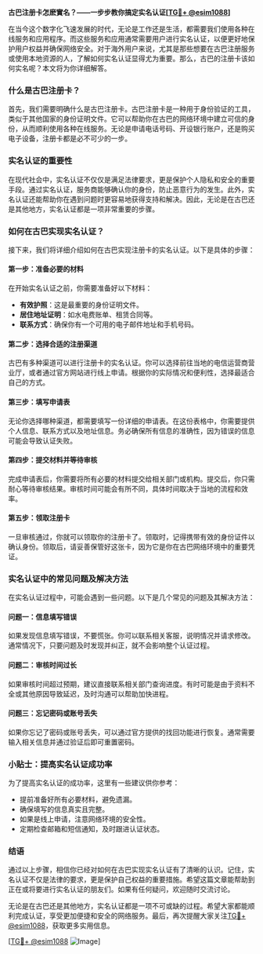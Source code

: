 **古巴注册卡怎麽實名？——一步步教你搞定实名认证[[TG💪+ @esim1088](https://t.me/s/esim1088)]**

在当今这个数字化飞速发展的时代，无论是工作还是生活，都需要我们使用各种在线服务和应用程序。而这些服务和应用通常需要用户进行实名认证，以便更好地保护用户权益并确保网络安全。对于海外用户来说，尤其是那些想要在古巴注册服务或使用本地资源的人，了解如何实名认证显得尤为重要。那么，古巴的注册卡该如何实名呢？本文将为你详细解答。

### 什么是古巴注册卡？

首先，我们需要明确什么是古巴注册卡。古巴注册卡是一种用于身份验证的工具，类似于其他国家的身份证明文件。它可以帮助你在古巴的网络环境中建立可信的身份，从而顺利使用各种在线服务。无论是申请电话号码、开设银行账户，还是购买电子设备，注册卡都是必不可少的一步。

### 实名认证的重要性

在现代社会中，实名认证不仅仅是满足法律要求，更是保护个人隐私和安全的重要手段。通过实名认证，服务商能够确认你的身份，防止恶意行为的发生。此外，实名认证还能帮助你在遇到问题时更容易地获得支持和解决。因此，无论是在古巴还是其他地方，实名认证都是一项非常重要的步骤。

### 如何在古巴实现实名认证？

接下来，我们将详细介绍如何在古巴实现注册卡的实名认证。以下是具体的步骤：

#### 第一步：准备必要的材料

在开始实名认证之前，你需要准备好以下材料：
- **有效护照**：这是最重要的身份证明文件。
- **居住地址证明**：如水电费账单、租赁合同等。
- **联系方式**：确保你有一个可用的电子邮件地址和手机号码。

#### 第二步：选择合适的注册渠道

古巴有多种渠道可以进行注册卡的实名认证。你可以选择前往当地的电信运营商营业厅，或者通过官方网站进行线上申请。根据你的实际情况和便利性，选择最适合自己的方式。

#### 第三步：填写申请表

无论你选择哪种渠道，都需要填写一份详细的申请表。在这份表格中，你需要提供个人信息、联系方式以及地址信息。务必确保所有信息的准确性，因为错误的信息可能会导致认证失败。

#### 第四步：提交材料并等待审核

完成申请表后，你需要将所有必要的材料提交给相关部门或机构。提交后，你只需耐心等待审核结果。审核时间可能会有所不同，具体时间取决于当地的流程和效率。

#### 第五步：领取注册卡

一旦审核通过，你就可以领取你的注册卡了。领取时，记得携带有效的身份证件以确认身份。领取后，请妥善保管好这张卡，因为它是你在古巴网络环境中的重要凭证。

### 实名认证中的常见问题及解决方法

在实名认证过程中，可能会遇到一些问题。以下是几个常见的问题及其解决方法：

#### 问题一：信息填写错误

如果发现信息填写错误，不要慌张。你可以联系相关客服，说明情况并请求修改。通常情况下，只要问题及时发现并纠正，就不会影响整个认证过程。

#### 问题二：审核时间过长

如果审核时间超过预期，建议直接联系相关部门查询进度。有时可能是由于资料不全或其他原因导致延迟，及时沟通可以帮助加快进程。

#### 问题三：忘记密码或账号丢失

如果你忘记了密码或账号丢失，可以通过官方提供的找回功能进行恢复。通常需要输入相关信息并通过验证后即可重置密码。

### 小贴士：提高实名认证成功率

为了提高实名认证的成功率，这里有一些建议供你参考：
- 提前准备好所有必要材料，避免遗漏。
- 确保填写的信息真实且完整。
- 如果是线上申请，注意网络环境的安全性。
- 定期检查邮箱和短信通知，及时跟进认证状态。

### 结语

通过以上步骤，相信你已经对如何在古巴实现实名认证有了清晰的认识。记住，实名认证不仅是法律的要求，更是保护自己权益的重要措施。希望这篇文章能帮助到正在或将要进行实名认证的朋友们。如果有任何疑问，欢迎随时交流讨论。

无论是在古巴还是其他地方，实名认证都是一项不可或缺的过程。希望大家都能顺利完成认证，享受更加便捷和安全的网络服务。最后，再次提醒大家关注[TG💪+ @esim1088](https://t.me/s/esim1088)，获取更多实用信息。

[[TG💪+ @esim1088](https://t.me/s/esim1088) ![Image](https://i.postimg.cc/4NQfJmqS/Snipaste-2025-05-13-00-14-12.png)]